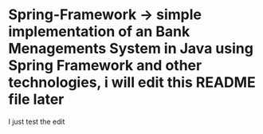 # Spring-Framework -> simple implementation of an Bank Menagements System in Java using Spring Framework and other technologies, i will edit this README file later
I just test the edit